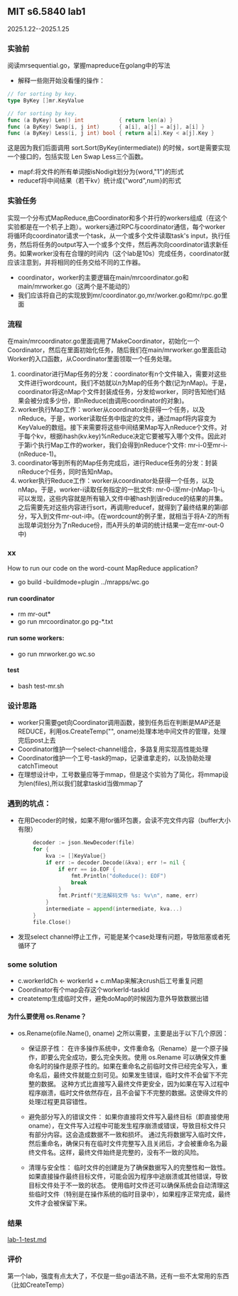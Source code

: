 ## MIT s6.5840	lab1
2025.1.22--2025.1.25
### 实验前
阅读mrsequential.go，掌握mapreduce在golang中的写法
- 解释一些刚开始没看懂的操作：
~~~ go
// for sorting by key.
type ByKey []mr.KeyValue

// for sorting by key.
func (a ByKey) Len() int           { return len(a) }
func (a ByKey) Swap(i, j int)      { a[i], a[j] = a[j], a[i] }
func (a ByKey) Less(i, j int) bool { return a[i].Key < a[j].Key }
~~~ 
这是因为我们后面调用 sort.Sort(ByKey(intermediate)) 的时候，sort是需要实现一个接口的，包括实现 Len Swap Less三个函数。
- mapf:将文件的所有单词按isNodigit划分为{word,"1"}的形式
- reducef将中间结果（若干kv）统计成{"word",num}的形式
### 实验任务
实现一个分布式MapReduce,由Coordinator和多个并行的workers组成（在这个实验都是在一个机子上跑）。workers通过RPC与coordinator通信，每个worker将循环向coordinator请求一个task，从一个或多个文件读取task's input，执行任务，然后将任务的output写入一个或多个文件，然后再次向coordinator请求新任务。如果worker没有在合理的时间内（这个lab是10s）完成任务，coordinator就应该注意到，并将相同的任务交给不同的工作器。
- coordinator，worker的主要逻辑在main/mrcoordinator.go和main/mrworker.go（这两个是不能动的）
- 我们应该将自己的实现放到mr/coordinator.go,mr/worker.go和mr/rpc.go里面

### 流程
在main/mrcoordinator.go里面调用了MakeCoordinator，初始化一个Coordinator，然后在里面初始化任务，随后我们在main/mrworker.go里面启动Worker的入口函数，从Coordinator里面领取一个任务处理。

1. coordinator进行Map任务的分发：coordinator有n个文件输入，需要对这些文件进行wordcount，我们不妨就以n为Map的任务个数(记为nMap)。于是，coordinator将这nMap个文件封装成任务，分发给worker，同时告知他们结果会被分成多少份，即nReduce(由调用coordinator的对象)。
2. worker执行Map工作：worker从coordinator处获得一个任务，以及nReduce。于是，worker读取任务中指定的文件，通过mapf将内容变为KeyValue的数组。接下来需要将这些中间结果Map写入nReduce个文件。对于每个kv，根据ihash(kv.key)%nReduce决定它要被写入哪个文件。因此对于第i个执行Map工作的worker，我们会得到nReduce个文件: mr-i-0至mr-i-(nReduce-1)。
3. coordinator等到所有的Map任务完成后，进行Reduce任务的分发：封装nReduce个任务，同时告知nMap。
4. worker执行Reduce工作：worker从coordinator处获得一个任务，以及nMap。于是，worker-i读取任务指定的一批文件: mr-0-i至mr-(nMap-1)-i。可以发现，这些内容就是所有输入文件中被hash到该reduce的结果的并集。之后需要先对这些内容进行sort，再调用reducef，就得到了最终结果的第i部分，写入到文件mr-out-i中。(在wordcount的例子里，就相当于将A-Z的所有出现单词划分为了nReduce份，而A开头的单词的统计结果一定在mr-out-0中)
### xx
How to run our code on the word-count MapReduce application?
- go build -buildmode=plugin ../mrapps/wc.go
#### run coordinator
- rm mr-out*
- go run mrcoordinator.go pg-*.txt  
#### run some workers: 
- go run mrworker.go wc.so

#### test
- bash test-mr.sh

### 设计思路
- worker只需要get向Coordinator调用函数，接到任务后在判断是MAP还是REDUCE，利用os.CreateTemp("", oname)处理本地中间文件的管理，处理完后post上去
- Coordinator维护一个select-channel组合，多路复用实现高性能处理
- Coordinator维护一个工号-task的map，记录谁拿走的，以及协助处理catchTimeout
- 在理想设计中，工号数量应等于mmap，但是这个实验为了简化，将mmap设为len(files),所以我们就拿taskid当做mmap了

### 遇到的坑点：
- 在用Decoder的时候，如果不用for循环包裹，会读不完文件内容（buffer大小有限）
~~~ go
		decoder := json.NewDecoder(file)
		for {
			kva := []KeyValue{}
			if err := decoder.Decode(&kva); err != nil {
				if err == io.EOF {
					fmt.Println("doReduce(): EOF")
					break
				}
				fmt.Printf("无法解码文件 %s: %v\n", name, err)
			}
			intermediate = append(intermediate, kva...)
		}
		file.Close()
~~~


- 发现select channel停止工作，可能是某个case处理有问题，导致阻塞或者死循环了
### some solution
- c.workerIdCh <- workerId + c.mMap来解决crush后工号重复问题
- Coordinator有个map会存这个workerId-taskId
- createtemp生成临时文件，避免doMap的时候因为意外导致数据出错
#### 为什么要使用 os.Rename？
- os.Rename(ofile.Name(), oname) 之所以需要，主要是出于以下几个原因：
    - 保证原子性：
        在许多操作系统中，文件重命名（Rename）是一个原子操作，即要么完全成功，要么完全失败。使用 os.Rename 可以确保文件重命名时的操作是原子性的。如果在重命名之前临时文件已经完全写入，重命名后，最终文件就能立刻可见。如果发生错误，临时文件不会留下不完整的数据。
        这种方式比直接写入最终文件更安全，因为如果在写入过程中程序崩溃，临时文件依然存在，且不会留下不完整的数据。这使得文件的处理过程更具容错性。

    - 避免部分写入的错误文件：
        如果你直接将文件写入最终目标（即直接使用 oname），在文件写入过程中可能发生程序崩溃或错误，导致目标文件只有部分内容。这会造成数据不一致和损坏。
        通过先将数据写入临时文件，然后重命名，确保只有在临时文件完整写入且关闭后，才会被重命名为最终文件名。这样，最终文件始终是完整的，没有不一致的风险。

    - 清理与安全性：
        临时文件的创建是为了确保数据写入的完整性和一致性。如果直接操作最终目标文件，可能会因为程序中途崩溃或其他错误，导致目标文件处于不一致的状态。
        使用临时文件还可以确保系统会自动清理这些临时文件（特别是在操作系统的临时目录中），如果程序正常完成，最终文件才会被保留下来。

### 结果
[lab-1-test.md](lab1-test.md)

### 评价
第一个lab，强度有点太大了，不仅是一些go语法不熟，还有一些不太常用的东西（比如CreateTemp）
